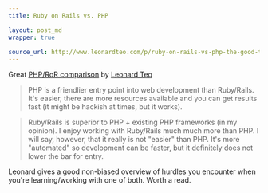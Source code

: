 ```yaml
---
title: Ruby on Rails vs. PHP

layout: post_md
wrapper: true

source_url: http://www.leonardteo.com/p/ruby-on-rails-vs-php-the-good-the-bad
---
```

Great [PHP/RoR comparison][post-url] by [Leonard Teo][leonardteo]

> PHP is a friendlier entry point into web development than Ruby/Rails. It's easier, there are more resources available and you can get results fast (it might be hackish at times, but it works).

> Ruby/Rails is superior to PHP + existing PHP frameworks (in my opinion). I enjoy working with Ruby/Rails much much more than PHP. I will say, however, that it really is not "easier" than PHP. It's more "automated" so development can be faster, but it definitely does not lower the bar for entry.

Leonard gives a good non-biased overview of hurdles you encounter when you're learning/working with one of both. Worth a read.

[leonardteo]: http://www.leonardteo.com
[post-url]: http://www.leonardteo.com/p/ruby-on-rails-vs-php-the-good-the-bad